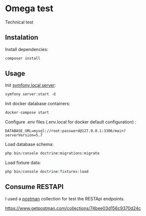 # Omega test
Technical test

## Instalation
Install dependencies:

```php
composer install
```

## Usage
Init [symfony local server](https://symfony.com/doc/4.4/setup/symfony_server.html#installation):
```php
symfony server:start -d
```

Init docker database containers:
```php
docker-compose start
```
Configure .env files (.env.local for docker default configuration) :
```
DATABASE_URL=mysql://root:password@127.0.0.1:3306/main?serverVersion=5.7
```
Load database schema:
```php
php bin/console doctrine:migrations:migrate
```

Load fixture data:
```php
php bin/console doctrine:fixtures:load
```

## Consume RESTAPI

I used a [postman](https://www.postman.com/) collection for test the RESTApi endpoints.


https://www.getpostman.com/collections/74bee03d156c9370d24c